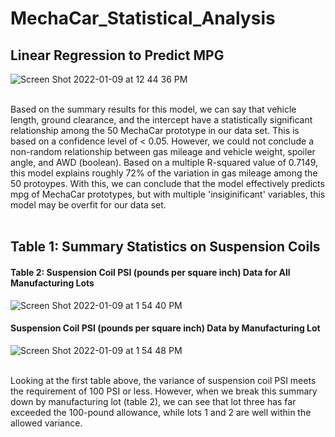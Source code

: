 # MechaCar_Statistical_Analysis

## Linear Regression to Predict MPG </br>
![Screen Shot 2022-01-09 at 12 44 36 PM](https://user-images.githubusercontent.com/90878911/148696121-0f3c374d-8396-42d9-9809-f734fd160a32.png)</br></br>

Based on the summary results for this model, we can say that vehicle length, ground clearance, and the intercept have a statistically significant relationship among the 50 MechaCar prototype in our data set. This is based on a confidence level of < 0.05. However, we could not conclude a non-random relationship between gas mileage and vehicle weight, spoiler angle, and AWD (boolean). Based on a multiple R-squared value of 0.7149, this model explains roughly 72% of the variation in gas mileage among the 50 protoypes. With this, we can conclude that the model effectively predicts mpg of MechaCar prototypes, but with multiple 'insiginificant' variables, this model may be overfit for our data set. </br></br>

## Table 1: Summary Statistics on Suspension Coils

#### Table 2: Suspension Coil PSI (pounds per square inch) Data for All Manufacturing Lots
![Screen Shot 2022-01-09 at 1 54 40 PM](https://user-images.githubusercontent.com/90878911/148698580-092fdac5-04ac-47f8-96cf-585a4707fd3a.png)

#### Suspension Coil PSI (pounds per square inch) Data by Manufacturing Lot
![Screen Shot 2022-01-09 at 1 54 48 PM](https://user-images.githubusercontent.com/90878911/148698578-e650bb24-4e7d-4bfc-ab74-5e2c179d5292.png) </br></br>

Looking at the first table above, the variance of suspension coil PSI meets the requirement of 100 PSI or less. However, when we break this summary down by manufacturing lot (table 2), we can see that lot three has far exceeded the 100-pound allowance, while lots 1 and 2 are well within the allowed variance.
